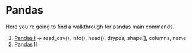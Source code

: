 # Pandas

Here you're going to find a walkthrough for pandas main commands.

1. [Pandas I](https://github.com/bezerraescossia/pandas/blob/main/Curso%20Pandas/Base%20de%20Dados.ipynb) -> read_csv(), info(), head(), dtypes, shape[], columns, name
2. [Pandas II]()
